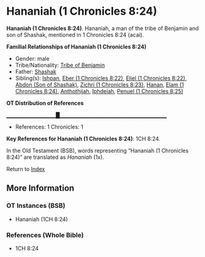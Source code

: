 # Hananiah (1 Chronicles 8:24)
**Hananiah (1 Chronicles 8:24)**. 
Hananiah, a man of the tribe of Benjamin and son of Shashak, mentioned in 1 Chronicles 8:24 (acai). 




**Familial Relationships of Hananiah (1 Chronicles 8:24)**


* Gender: male
* Tribe/Nationality: [Tribe of Benjamin](../../../groups/md/acai/Benjamin.md)
* Father: [Shashak](Shashak.md)
* Sibling(s): [Ishpan](Ishpan.md), [Eber (1 Chronicles 8:22)](Eber.4.md), [Eliel (1 Chronicles 8:22)](Eliel.3.md), [Abdon (Son of Shashak)](Abdon.2.md), [Zichri (1 Chronicles 8:23)](Zichri.3.md), [Hanan](Hanan.md), [Elam (1 Chronicles 8:24)](Elam.3.md), [Anthothijah](Anthothijah.md), [Iphdeiah](Iphdeiah.md), [Penuel (1 Chronicles 8:25)](Penuel.2.md)


**OT Distribution of References**

▁▁▁▁▁▁▁▁▁▁▁▁█▁▁▁▁▁▁▁▁▁▁▁▁▁▁▁▁▁▁▁▁▁▁▁▁▁▁
* References: 1 Chronicles: 1



**Key References for Hananiah (1 Chronicles 8:24)**: 
1CH 8:24. 


In the Old Testament (BSB), words representing “Hananiah (1 Chronicles 8:24)” are translated as 
*Hananiah* (1x). 




Return to [Index](00-Index.md)

## More Information

### OT Instances (BSB)

* Hananiah (1CH 8:24)



### References (Whole Bible)

* 1CH 8:24



